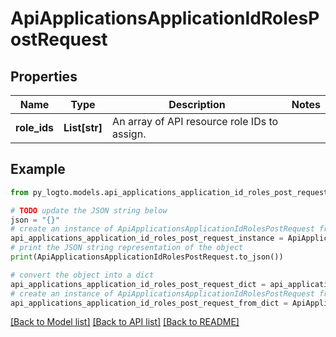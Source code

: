 # ApiApplicationsApplicationIdRolesPostRequest


## Properties

Name | Type | Description | Notes
------------ | ------------- | ------------- | -------------
**role_ids** | **List[str]** | An array of API resource role IDs to assign. | 

## Example

```python
from py_logto.models.api_applications_application_id_roles_post_request import ApiApplicationsApplicationIdRolesPostRequest

# TODO update the JSON string below
json = "{}"
# create an instance of ApiApplicationsApplicationIdRolesPostRequest from a JSON string
api_applications_application_id_roles_post_request_instance = ApiApplicationsApplicationIdRolesPostRequest.from_json(json)
# print the JSON string representation of the object
print(ApiApplicationsApplicationIdRolesPostRequest.to_json())

# convert the object into a dict
api_applications_application_id_roles_post_request_dict = api_applications_application_id_roles_post_request_instance.to_dict()
# create an instance of ApiApplicationsApplicationIdRolesPostRequest from a dict
api_applications_application_id_roles_post_request_from_dict = ApiApplicationsApplicationIdRolesPostRequest.from_dict(api_applications_application_id_roles_post_request_dict)
```
[[Back to Model list]](../README.md#documentation-for-models) [[Back to API list]](../README.md#documentation-for-api-endpoints) [[Back to README]](../README.md)


